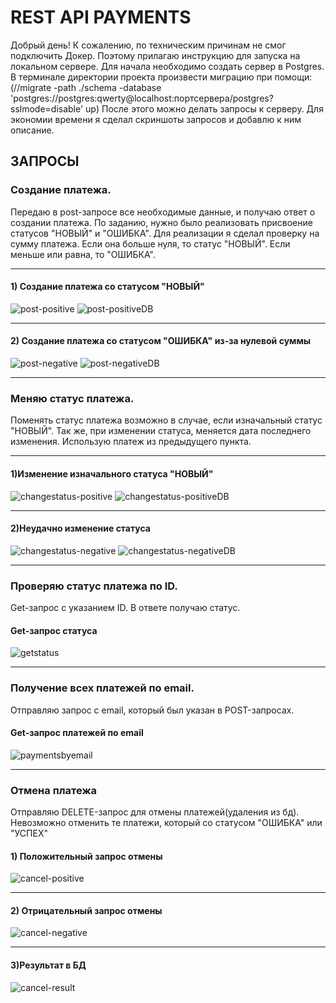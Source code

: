 # REST API PAYMENTS
Добрый день! К сожалению, по техническим причинам не смог подключить Докер. Поэтому прилагаю инструкцию для запуска на локальном сервере.
Для начала необходимо создать сервер в Postgres. В терминале директории проекта произвести миграцию при помощи:
(//migrate -path ./schema -database 'postgres://postgres:qwerty@localhost:портсервера/postgres?sslmode=disable' up)
После этого можно делать запросы к серверу.
Для экономии времени я сделал скриншоты запросов и добавлю к ним описание.

## ЗАПРОСЫ

### Создание платежа. 
Передаю в post-запросе все необходимые данные, и получаю ответ о создании платежа.
По заданию, нужно было реализовать присвоение статусов "НОВЫЙ" и "ОШИБКА".
Для реализации я сделал проверку на сумму платежа. Если она больше нуля, то статус "НОВЫЙ". Если меньше или равна, то "ОШИБКА".

____  
####                                           1) Создание платежа со статусом "НОВЫЙ"
![post-positive](https://user-images.githubusercontent.com/98470862/174496650-2d639128-f294-49ad-9298-c996bdeda800.PNG)
![post-positiveDB](https://user-images.githubusercontent.com/98470862/174496657-4669336f-352d-459d-bbce-225ded98bfae.PNG)

____                                                                                        
####                                           2) Создание платежа со статусом "ОШИБКА" из-за нулевой суммы
                                               
![post-negative](https://user-images.githubusercontent.com/98470862/174496664-f0fa59b1-57c0-4bee-aa1d-2363b52b78a7.PNG)
![post-negativeDB](https://user-images.githubusercontent.com/98470862/174496673-11e08a2b-97e9-4b62-a951-3858940d033b.PNG)

____  

### Меняю статус платежа.
Поменять статус платежа возможно в случае, если изначальный статус "НОВЫЙ". Так же, при изменении статуса, меняется дата последнего изменения.
Использую платеж из предыдущего пункта.
____                                           
####                                            1)Изменение изначального статуса "НОВЫЙ"

![changestatus-positive](https://user-images.githubusercontent.com/98470862/174496818-95ed1e1a-a24b-43c8-af98-607cea9ee42e.PNG)
![changestatus-positiveDB](https://user-images.githubusercontent.com/98470862/174496824-aba51005-adaa-46db-8353-bf11b21d7e7c.PNG)
____
####                                            2)Неудачно изменение статуса


![changestatus-negative](https://user-images.githubusercontent.com/98470862/174496853-33d0a3e1-ccb6-4502-9ad5-eae871cf5ab6.PNG)
![changestatus-negativeDB](https://user-images.githubusercontent.com/98470862/174496861-edeff849-15cb-422a-baf8-2a9f31a498fc.PNG)
____
### Проверяю статус платежа по ID.
Get-запрос с указанием ID. В ответе получаю статус.
####                                           Get-запрос статуса     
![getstatus](https://user-images.githubusercontent.com/98470862/174497078-16af3710-79cb-4a19-bcd7-8bf177e90b49.PNG)
____
### Получение всех платежей по email.
Отправляю запрос с email, который был указан в POST-запросах.
####    Get-запрос платежей по email
![paymentsbyemail](https://user-images.githubusercontent.com/98470862/174497163-9cedf725-1e32-48ae-91db-a839fec43773.PNG)
____
### Отмена платежа
Отправляю DELETE-запрос для отмены платежей(удаления из бд). Невозможно отменить те платежи, который со статусом "ОШИБКА" или "УСПЕХ"

#### 1) Положительный запрос отмены
![cancel-positive](https://user-images.githubusercontent.com/98470862/174497291-b5660a17-03e6-4f8f-9739-fab6eac3a6b2.PNG)
____
#### 2) Отрицательный запрос отмены
![cancel-negative](https://user-images.githubusercontent.com/98470862/174497313-c4f75dfc-667c-4363-93ce-0223e3846fb4.PNG)
____
#### 3)Результат в БД
![cancel-result](https://user-images.githubusercontent.com/98470862/174497335-b7191e4e-5b00-4c6f-8fcb-38d80b0d90b5.PNG)

